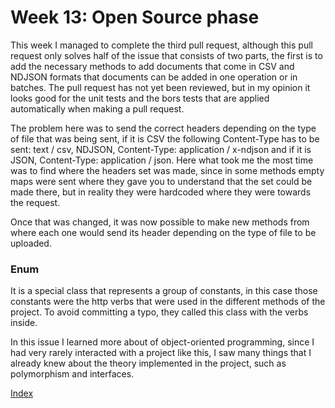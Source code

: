 # Week 13: Open Source phase

This week I managed to complete the third pull request, although this pull request only solves half of the issue that consists of two parts, the first is to add the necessary methods to add documents that come in CSV and NDJSON formats that documents can be added in one operation or in batches. The pull request has not yet been reviewed, but in my opinion it looks good for the unit tests and the bors tests that are applied automatically when making a pull request.

The problem here was to send the correct headers depending on the type of file that was being sent, if it is CSV the following Content-Type has to be sent: text / csv, NDJSON, Content-Type: application / x-ndjson and if it is JSON, Content-Type: application / json. Here what took me the most time was to find where the headers set was made, since in some methods empty maps were sent where they gave you to understand that the set could be made there, but in reality they were hardcoded where they were towards the request.

Once that was changed, it was now possible to make new methods from where each one would send its header depending on the type of file to be uploaded.

### Enum

It is a special class that represents a group of constants, in this case those constants were the http verbs that were used in the different methods of the project. To avoid committing a typo, they called this class with the verbs inside.

In this issue I learned more about of object-oriented programming, since I had very rarely interacted with a project like this, I saw many things that I already knew about the theory implemented in the project, such as polymorphism and interfaces.

[Index](https://diegonavarroq.github.io/Journal)
